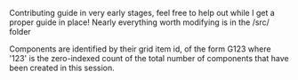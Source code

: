Contributing guide in very early stages, feel free to help out while I get a proper guide in place! Nearly everything worth modifying is in the /src/ folder

Components are identified by their grid item id, of the form G123 where '123' is the zero-indexed count of the total number of components that have been created in this session.
